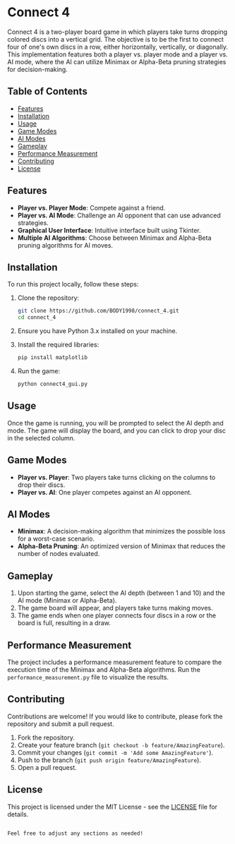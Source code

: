 # Connect 4

Connect 4 is a two-player board game in which players take turns dropping colored discs into a vertical grid. The objective is to be the first to connect four of one's own discs in a row, either horizontally, vertically, or diagonally. This implementation features both a player vs. player mode and a player vs. AI mode, where the AI can utilize Minimax or Alpha-Beta pruning strategies for decision-making.

## Table of Contents

- [Features](#features)
- [Installation](#installation)
- [Usage](#usage)
- [Game Modes](#game-modes)
- [AI Modes](#ai-modes)
- [Gameplay](#gameplay)
- [Performance Measurement](#performance-measurement)
- [Contributing](#contributing)
- [License](#license)

## Features

- **Player vs. Player Mode**: Compete against a friend.
- **Player vs. AI Mode**: Challenge an AI opponent that can use advanced strategies.
- **Graphical User Interface**: Intuitive interface built using Tkinter.
- **Multiple AI Algorithms**: Choose between Minimax and Alpha-Beta pruning algorithms for AI moves.

## Installation

To run this project locally, follow these steps:

1. Clone the repository:
   ```bash
   git clone https://github.com/BODY1998/connect_4.git
   cd connect_4
2. Ensure you have Python 3.x installed on your machine.

3. Install the required libraries:
   ```bash
   pip install matplotlib
   ```

4. Run the game:
   ```bash
   python connect4_gui.py
   ```

## Usage

Once the game is running, you will be prompted to select the AI depth and mode. The game will display the board, and you can click to drop your disc in the selected column.

## Game Modes

- **Player vs. Player**: Two players take turns clicking on the columns to drop their discs.
- **Player vs. AI**: One player competes against an AI opponent.

## AI Modes

- **Minimax**: A decision-making algorithm that minimizes the possible loss for a worst-case scenario.
- **Alpha-Beta Pruning**: An optimized version of Minimax that reduces the number of nodes evaluated.

## Gameplay

1. Upon starting the game, select the AI depth (between 1 and 10) and the AI mode (Minimax or Alpha-Beta).
2. The game board will appear, and players take turns making moves.
3. The game ends when one player connects four discs in a row or the board is full, resulting in a draw.

## Performance Measurement

The project includes a performance measurement feature to compare the execution time of the Minimax and Alpha-Beta algorithms. Run the `performance_measurement.py` file to visualize the results.

## Contributing

Contributions are welcome! If you would like to contribute, please fork the repository and submit a pull request.

1. Fork the repository.
2. Create your feature branch (`git checkout -b feature/AmazingFeature`).
3. Commit your changes (`git commit -m 'Add some AmazingFeature'`).
4. Push to the branch (`git push origin feature/AmazingFeature`).
5. Open a pull request.

## License

This project is licensed under the MIT License - see the [LICENSE](LICENSE) file for details.
```

Feel free to adjust any sections as needed!
